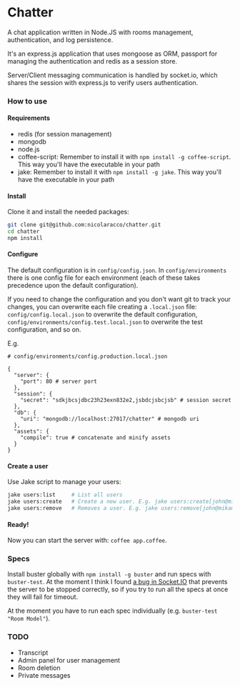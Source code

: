 # Chatter

A chat application written in Node.JS with rooms management, authentication, and log persistence.

It's an express.js application that uses mongoose as ORM, passport for managing the authentication and redis as a session store.

Server/Client messaging communication is handled by socket.io, which shares the session with express.js to verify users authentication.


### How to use

#### Requirements

- redis (for session management)
- mongodb
- node.js
- coffee-script: Remember to install it with `npm install -g coffee-script`. This way you'll have the executable in your path
- jake: Remember to install it with `npm install -g jake`. This way you'll have the executable in your path

#### Install

Clone it and install the needed packages:

```bash
git clone git@github.com:nicolaracco/chatter.git
cd chatter
npm install
```

#### Configure

The default configuration is in `config/config.json`. In `config/environments` there is one config file for each environment (each of these takes precedence upon the default configuration).

If you need to change the configuration and you don't want git to track your changes, you can overwrite each file creating a `.local.json` file: `config/config.local.json` to overwrite the default configuration, `config/environments/config.test.local.json` to overwrite the test configuration, and so on.

E.g.

```
# config/environments/config.production.local.json

{
  "server": {
    "port": 80 # server port
  },
  "session": {
    "secret": "sdkjbcsjdbc23h23exn832e2,jsbdcjsbcjsb" # session secret
  },
  "db": {
    "uri": "mongodb://localhost:27017/chatter" # mongodb uri
  },
  "assets": {
    "compile": true # concatenate and minify assets
  }
}
```

#### Create a user

Use Jake script to manage your users:

```bash
jake users:list     # List all users
jake users:create   # Create a new user. E.g. jake users:create[john@mikamai.com,password]
jake users:remove   # Removes a user. E.g. jake users:remove[john@mikamai.com]
```

#### Ready!

Now you can start the server with: `coffee app.coffee`.

### Specs

Install buster globally with `npm install -g buster` and run specs with `buster-test`.
At the moment I think I found [a bug in Socket.IO](https://github.com/LearnBoost/socket.io/issues/1354) that prevents the server to be stopped correctly, so if you try to run all the specs at once they will fail for timeout.

At the moment you have to run each spec individually (e.g. `buster-test "Room Model"`).

### TODO

- Transcript
- Admin panel for user management
- Room deletion
- Private messages
